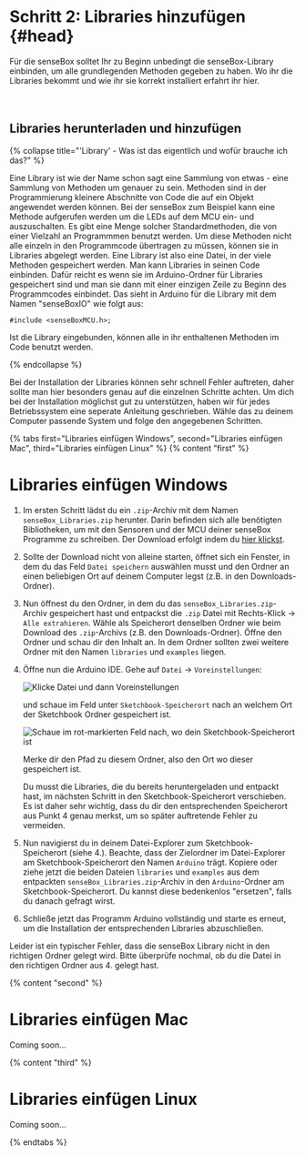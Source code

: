 # Schritt 2: Libraries hinzufügen {#head}

<div class="description">Für die senseBox solltet Ihr zu Beginn unbedingt die senseBox-Library einbinden, um alle grundlegenden Methoden gegeben zu haben. Wo ihr die Libraries bekommt und wie ihr sie korrekt installiert erfahrt ihr hier.</div>
<div class="line">
    <br>
    <br>
</div>

## Libraries herunterladen und hinzufügen

{% collapse title="'Library' - Was ist das eigentlich und wofür brauche ich das?" %}

Eine Library ist wie der Name schon sagt eine Sammlung von etwas - eine Sammlung von Methoden um genauer zu sein. Methoden sind in der Programmierung kleinere Abschnitte von Code die auf ein Objekt angewendet werden können. 
Bei der senseBox zum Beispiel kann eine Methode aufgerufen werden um die LEDs auf dem MCU ein- und auszuschalten. Es gibt eine Menge solcher Standardmethoden, die von einer Vielzahl an Programmmen benutzt werden. Um diese Methoden nicht alle einzeln in den Programmcode übertragen zu müssen, können sie in Libraries abgelegt werden. 
Eine Library ist also eine Datei, in der viele Methoden gespeichert werden. Man kann Libraries in seinen Code einbinden. Dafür reicht es wenn sie im Arduino-Ordner für Libraries gespeichert sind und man sie dann mit einer einzigen Zeile zu Beginn des Programmcodes einbindet. Das sieht in Arduino für die Library mit dem Namen "senseBoxIO" wie folgt aus: 

```arduino
#include <senseBoxMCU.h>;
```

Ist die Library eingebunden, können alle in ihr enthaltenen Methoden im Code benutzt werden. 

{% endcollapse %}


Bei der Installation der Libraries können sehr schnell Fehler auftreten, daher sollte man hier besonders genau auf die einzelnen Schritte achten. Um dich bei der Installation möglichst gut zu unterstützen, haben wir für jedes Betriebssystem eine seperate Anleitung geschrieben.
Wähle das zu deinem Computer passende System und folge den angegebenen Schritten.


{% tabs first="Libraries einfügen Windows", second="Libraries einfügen Mac", third="Libraries einfügen Linux" %}
{% content "first" %}
# Libraries einfügen Windows

1. Im ersten Schritt lädst du ein `.zip`-Archiv mit dem Namen `senseBox_Libraries.zip` herunter. Darin befinden sich alle benötigten Bibliotheken, um mit den Sensoren und der MCU deiner senseBox Programme zu schreiben. Der Download erfolgt indem du [hier klickst](https://github.com/sensebox/resources/raw/master/libraries/senseBox_Libraries.zip).

2. Sollte der Download nicht von alleine starten, öffnet sich ein Fenster, in dem du das Feld ``Datei speichern`` auswählen musst und den Ordner an einen beliebigen Ort auf deinem Computer legst (z.B. in den Downloads-Ordner).

3. Nun öffnest du den Ordner, in dem du das `senseBox_Libraries.zip`-Archiv gespeichert hast und entpackst die `.zip` Datei mit Rechts-Klick -> `Alle extrahieren`. Wähle als Speicherort denselben Ordner wie beim Download des `.zip`-Archivs (z.B. den Downloads-Ordner). Öffne den Ordner und schau dir den Inhalt an. In dem Ordner sollten zwei weitere Ordner mit den Namen `libraries` und `examples` liegen.

4. Öffne nun die Arduino IDE. Gehe auf `Datei` -> `Voreinstellungen`:

    ![Klicke `Datei` und dann `Voreinstellungen`](https://github.com/sensebox/books-v2/blob/home/pictures/libraries/voreinstellungen_2.PNG?raw=true)

    und schaue im Feld unter `Sketchbook-Speicherort` nach an welchem Ort der Sketchbook Ordner gespeichert ist. 

    ![Schaue im rot-markierten Feld nach, wo dein Sketchbook-Speicherort ist](https://github.com/sensebox/books-v2/blob/home/pictures/libraries/voreinstellungen.PNG?raw=true)

    Merke dir den Pfad zu diesem Ordner, also den Ort wo dieser gespeichert ist.

    <div class="box_warning">
        <i class="fa fa-exclamation-circle fa-fw" aria-hidden="true" style="color: #f0ad4e"></i>
        Du musst die Libraries, die du bereits heruntergeladen und entpackt hast, im nächsten Schritt in den Sketchbook-Speicherort verschieben. Es ist daher sehr wichtig, dass du dir den entsprechenden Speicherort aus Punkt 4 genau merkst, um so später auftretende Fehler zu vermeiden.
    </div>

5. Nun navigierst du in deinem Datei-Explorer zum Sketchbook-Speicherort (siehe 4.). Beachte, dass der Zielordner im Datei-Explorer am Sketchbook-Speicherort den Namen `Arduino` trägt. Kopiere oder ziehe jetzt die beiden Dateien `libraries` und `examples` aus dem entpackten ``senseBox_Libraries.zip``-Archiv in den `Arduino`-Ordner am Sketchbook-Speicherort. Du kannst diese bedenkenlos "ersetzen", falls du danach gefragt wirst.  

6. Schließe jetzt das Programm Arduino vollständig und starte es erneut, um die Installation der entsprechenden Libraries abzuschließen. 


<div class="box_warning">
    <i class="fa fa-exclamation-circle fa-fw" aria-hidden="true" style="color: #f0ad4e"></i>
    Leider ist ein typischer Fehler, dass die senseBox Library nicht in den richtigen Ordner gelegt wird. Bitte überprüfe nochmal, ob du die Datei in den richtigen Ordner aus 4. gelegt hast.
</div>


{% content "second" %}
# Libraries einfügen Mac
Coming soon...

{% content "third" %}
# Libraries einfügen Linux
Coming soon...

{% endtabs %}
